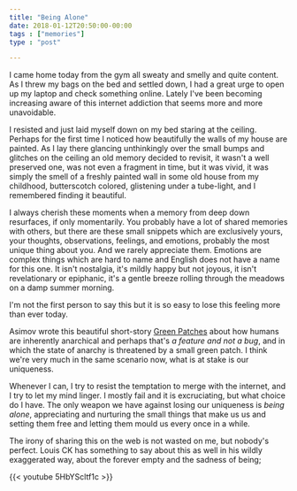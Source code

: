 ```yaml
---
title: "Being Alone"
date: 2018-01-12T20:50:00-00:00
tags : ["memories"]
type : "post"

---
```


I came home today from the gym all sweaty and smelly and quite content. As I threw my bags on the bed and settled down, I had a great urge to open up my laptop and check something online. Lately I've been becoming increasing aware of this internet addiction that seems more and more unavoidable. 

I resisted and just laid myself down on my bed staring at the ceiling. Perhaps for the first time I noticed how beautifully the walls of my house are painted. As I lay there glancing unthinkingly over the small bumps and glitches on the ceiling an old memory decided to revisit, it wasn't a well preserved one, was not even a fragment in time, but it was vivid, it was simply the smell of a freshly painted wall in some old house from my childhood, butterscotch colored, glistening under a tube-light, and I remembered finding it beautiful.

I always cherish these moments when a memory from deep down resurfaces, if only momentarily. You probably have a lot of shared memories with others, but there are these small snippets which are exclusively yours, your thoughts, observations, feelings, and emotions, probably the most unique thing about you. And we rarely appreciate them. Emotions are complex things which are hard to name and English does not have a name for this one. It isn't nostalgia, it's mildly happy but not joyous, it isn't revelationary or epiphanic, it's a gentle breeze rolling through the meadows on a damp summer morning. 

I'm not the first person to say this but it is so easy to lose this feeling more than ever today. 

Asimov wrote this beautiful short-story [Green Patches](https://www.goodreads.com/book/show/23466663-green-patches) about how humans are inherently anarchical and perhaps that's *a feature and not a bug*, and in which the state of anarchy is threatened by a small green patch. I think we're very much in the same scenario now, what is at stake is our uniqueness.

Whenever I can, I try to resist the temptation to merge with the internet, and I try to let my mind linger. I mostly fail and it is excruciating, but what choice do I have. The only weapon we have against losing our uniqueness is *being alone*, appreciating and nurturing the small things that make us us and setting them free and letting them mould us every once in a while. 

The irony of sharing this on the web is not wasted on me, but nobody's perfect. Louis CK has something to say about this as well in his wildly exaggerated way, about the forever empty and the sadness of being;

{{< youtube 5HbYScltf1c >}}
